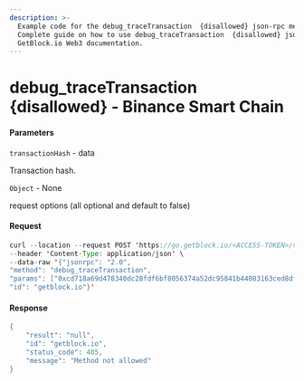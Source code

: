 ```yaml
---
description: >-
  Example code for the debug_traceTransaction  {disallowed} json-rpc method.
  Сomplete guide on how to use debug_traceTransaction  {disallowed} json-rpc in
  GetBlock.io Web3 documentation.
---
```


# debug\_traceTransaction {disallowed} - Binance Smart Chain

#### Parameters

`transactionHash` - data

Transaction hash.

`Object` - None

request options (all optional and default to false)

#### Request

```java
curl --location --request POST 'https://go.getblock.io/<ACCESS-TOKEN>/v1/mainnet/' \
--header 'Content-Type: application/json' \
--data-raw '{"jsonrpc": "2.0",
"method": "debug_traceTransaction",
"params": ["0xcd718a69d478340dc28fdf6bf8056374a52dc95841b44083163ced8dfe29310c", null],
"id": "getblock.io"}'
```

#### Response

```java
{
    "result": "null",
    "id": "getblock.io",
    "status_code": 405,
    "message": "Method not allowed"
}
```
